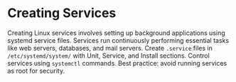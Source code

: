 # Creating Services

Creating Linux services involves setting up background applications using systemd service files. Services run continuously performing essential tasks like web servers, databases, and mail servers. Create `.service` files in `/etc/systemd/system/` with Unit, Service, and Install sections. Control services using `systemctl` commands. Best practice: avoid running services as root for security.

